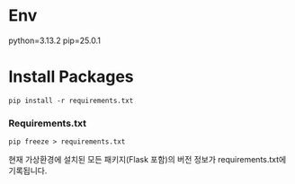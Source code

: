 # Env

python=3.13.2
pip=25.0.1

# Install Packages

```
pip install -r requirements.txt
```

### Requirements.txt

```
pip freeze > requirements.txt
```

현재 가상환경에 설치된 모든 패키지(Flask 포함)의 버전 정보가 requirements.txt에 기록됩니다.
